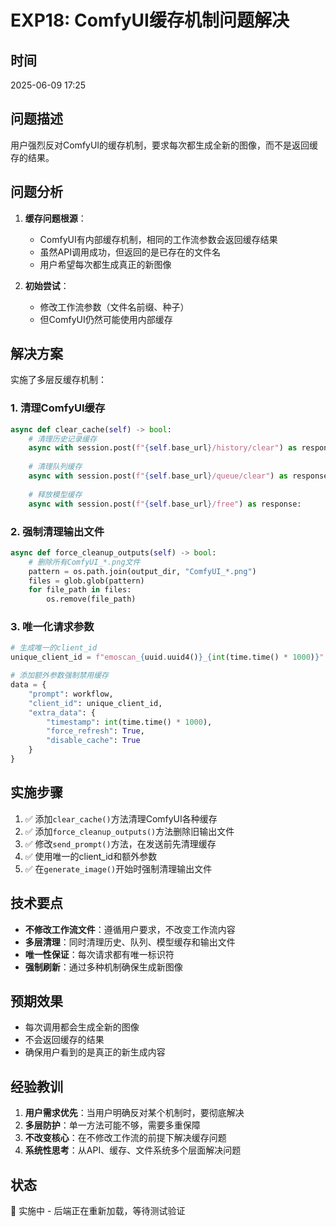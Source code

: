 # EXP18: ComfyUI缓存机制问题解决

## 时间
2025-06-09 17:25

## 问题描述
用户强烈反对ComfyUI的缓存机制，要求每次都生成全新的图像，而不是返回缓存的结果。

## 问题分析
1. **缓存问题根源**：
   - ComfyUI有内部缓存机制，相同的工作流参数会返回缓存结果
   - 虽然API调用成功，但返回的是已存在的文件名
   - 用户希望每次都生成真正的新图像

2. **初始尝试**：
   - 修改工作流参数（文件名前缀、种子）
   - 但ComfyUI仍然可能使用内部缓存

## 解决方案
实施了多层反缓存机制：

### 1. 清理ComfyUI缓存
```python
async def clear_cache(self) -> bool:
    # 清理历史记录缓存
    async with session.post(f"{self.base_url}/history/clear") as response:
    
    # 清理队列缓存  
    async with session.post(f"{self.base_url}/queue/clear") as response:
    
    # 释放模型缓存
    async with session.post(f"{self.base_url}/free") as response:
```

### 2. 强制清理输出文件
```python
async def force_cleanup_outputs(self) -> bool:
    # 删除所有ComfyUI_*.png文件
    pattern = os.path.join(output_dir, "ComfyUI_*.png")
    files = glob.glob(pattern)
    for file_path in files:
        os.remove(file_path)
```

### 3. 唯一化请求参数
```python
# 生成唯一的client_id
unique_client_id = f"emoscan_{uuid.uuid4()}_{int(time.time() * 1000)}"

# 添加额外参数强制禁用缓存
data = {
    "prompt": workflow,
    "client_id": unique_client_id,
    "extra_data": {
        "timestamp": int(time.time() * 1000),
        "force_refresh": True,
        "disable_cache": True
    }
}
```

## 实施步骤
1. ✅ 添加`clear_cache()`方法清理ComfyUI各种缓存
2. ✅ 添加`force_cleanup_outputs()`方法删除旧输出文件
3. ✅ 修改`send_prompt()`方法，在发送前先清理缓存
4. ✅ 使用唯一的client_id和额外参数
5. ✅ 在`generate_image()`开始时强制清理输出文件

## 技术要点
- **不修改工作流文件**：遵循用户要求，不改变工作流内容
- **多层清理**：同时清理历史、队列、模型缓存和输出文件
- **唯一性保证**：每次请求都有唯一标识符
- **强制刷新**：通过多种机制确保生成新图像

## 预期效果
- 每次调用都会生成全新的图像
- 不会返回缓存的结果
- 确保用户看到的是真正的新生成内容

## 经验教训
1. **用户需求优先**：当用户明确反对某个机制时，要彻底解决
2. **多层防护**：单一方法可能不够，需要多重保障
3. **不改变核心**：在不修改工作流的前提下解决缓存问题
4. **系统性思考**：从API、缓存、文件系统多个层面解决问题

## 状态
🔄 实施中 - 后端正在重新加载，等待测试验证
